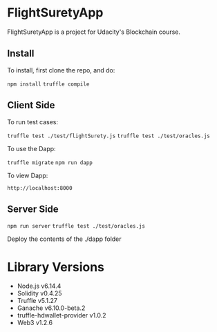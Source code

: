 # FlightSuretyApp

FlightSuretyApp is a project for Udacity's Blockchain course.

## Install

To install, first clone the repo, and do:

`npm install`
`truffle compile`

## Client Side

To run test cases:

`truffle test ./test/flightSurety.js`
`truffle test ./test/oracles.js`

To use the Dapp:

`truffle migrate`
`npm run dapp`

To view Dapp:

`http://localhost:8000`

## Server Side

`npm run server`
`truffle test ./test/oracles.js`

Deploy the contents of the ./dapp folder

# Library Versions

- Node.js v6.14.4
- Solidity v0.4.25
- Truffle v5.1.27
- Ganache v6.10.0-beta.2
- truffle-hdwallet-provider v1.0.2
- Web3 v1.2.6
